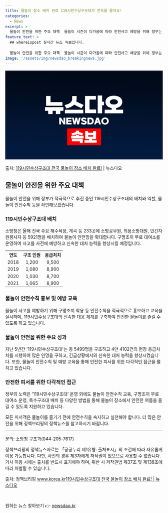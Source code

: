 ```yaml
---
title: 물놀이 장소 배치 완료 119시민수상구조대가 전국을 돌아요!
categories:
  - News
excerpt: >
  물놀이 안전을 위한 주요 대책  물놀이 시즌이 다가옴에 따라 안전사고 예방을 위해 정부는 다양한 대책을 마련…
feature_text: >
  ## whereispost 실시간 뉴스 속보입니다.

  물놀이 안전을 위한 주요 대책  물놀이 시즌이 다가옴에 따라 안전사고 예방을 위해 정부는 다양한 대책을 마련…
image: '/assets/img/newsdao_breakingnews.jpg'
---
```


![뉴스다오 속보](/assets/img/newsdao_breakingnews.jpg)

<p>출처: <a href="https://newsdao.kr/4595" rel="dofollow">119시민수상구조대 전국 물놀이 장소 배치 완료!</a> | 뉴스다오</p>

<h2 data-ke-size="size26">물놀이 안전을 위한 주요 대책</h2>
<p data-ke-size="size16">물놀이 안전을 위해 정부가 적극적으로 추진 중인 119시민수상구조대의 배치와 역할, 물놀이 안전수칙 등을 확인해보겠습니다.</p>

<h3>119시민수상구조대 배치</h3>
<p data-ke-size="size16">소방청은 올해 전국 주요 해수욕장, 계곡 등 233곳에 소방공무원, 의용소방대원, 민간자원봉사자 등 5921명을 배치하여 물놀이 안전망을 확대합니다. 구명조끼 무료 대여소를 운영하여 사고를 사전에 예방하고 신속한 대처 능력을 향상시킬 예정입니다.</p>
<table>
  <tr>
    <td style="text-align: center; height: 17px;"><b>연도</b></td>
    <td style="text-align: center; height: 17px;"><b>구조 인원</b></td>
    <td style="text-align: center; height: 17px;"><b>응급처치</b></td>
  </tr>
  <tr>
    <td style="text-align: center; height: 17px;">2018</td>
    <td style="text-align: center; height: 17px;">1,200</td>
    <td style="text-align: center; height: 17px;">9,500</td>
  </tr>
  <tr>
    <td style="text-align: center; height: 17px;">2019</td>
    <td style="text-align: center; height: 17px;">1,080</td>
    <td style="text-align: center; height: 17px;">8,900</td>
  </tr>
  <tr>
    <td style="text-align: center; height: 17px;">2020</td>
    <td style="text-align: center; height: 17px;">1,030</td>
    <td style="text-align: center; height: 17px;">8,700</td>
  </tr>
  <tr>
    <td style="text-align: center; height: 17px;">2021</td>
    <td style="text-align: center; height: 17px;">1,065</td>
    <td style="text-align: center; height: 17px;">8,900</td>
  </tr>
</table>

<h3>물놀이 안전수칙 홍보 및 예방 교육</h3>
<p data-ke-size="size16">물놀이 사고를 예방하기 위해 구명조끼 착용 등 안전수칙을 적극적으로 홍보하고 교육을 실시하며, 119시민수상구조대의 신속한 대응 체계를 구축하여 안전한 물놀이를 즐길 수 있도록 하고 있습니다.</p>

<h3>물놀이 안전을 위한 주요 성과</h3>
<p data-ke-size="size16">지난 5년간 '119시민수상구조대'는 총 5499명을 구조하고 4만 4102건의 현장 응급처치를 시행하여 많은 인명을 구하고, 긴급상황에서의 신속한 대처 능력을 향상시켰습니다. 또한, 물놀이 안전수칙 및 예방 교육을 통해 안전한 피서를 위한 다각적인 접근을 펼치고 있습니다.</p>

<h3>안전한 피서를 위한 다각적인 접근</h3>
<p data-ke-size="size16">정부의 노력은 ‘119시민수상구조대’ 운영 외에도 물놀이 안전수칙 교육, 구명조끼 무료 대여소 운영, 특수구조대 배치 등 다양한 방법을 통해 물놀이 장소에서 안전한 여름을 즐길 수 있도록 지원하고 있습니다.</p>

<p data-ke-size="size16">모든 피서객은 물놀이를 즐기기 전에 안전수칙을 숙지하고 실천해야 합니다. 더 많은 안전을 위해 정책브리핑의 정책뉴스를 참고하시기 바랍니다.</p>

<hr>

<p data-ke-size="size16">문의: 소방청 구조과(044-205-7617)</p>
<p data-ke-size="size16">정책브리핑의 정책뉴스자료는 「공공누리 제1유형: 출처표시」의 조건에 따라 자유롭게 이용 가능합니다. 다만, 사진의 경우 제3자에게 저작권이 있으므로 사용할 수 없습니다. 기사 이용 시에는 출처를 반드시 표기해야 하며, 위반 시 저작권법 제37조 및 제138조에 따라 처벌될 수 있습니다.</p>
<p data-ke-size="size16">출처: 정책브리핑 <a href="https://newsdao.kr/4595">www.korea.kr119시민수상구조대 전국 물놀이 장소 배치 완료! | 뉴스다오</a></p>
<p data-ke-size="size16">&nbsp;</p> 

원하는 뉴스 찾아보기 👉 <a href="https://newsdao.kr" rel="dofollow">newsdao.kr</a>


